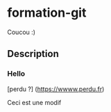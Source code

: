 # formation-git
Coucou :)

## Description
### Hello
[perdu ?] (https://wwww.perdu.fr)

Ceci est une modif